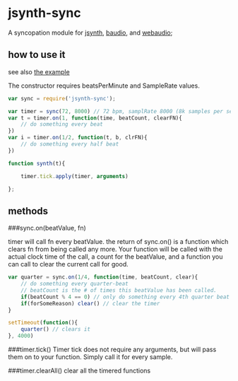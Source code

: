 # jsynth-sync

A syncopation module for [jsynth](https://github.com/NHQ/jsynth), [baudio](https://github.com/substack/baudio), and [webaudio](https://github.com/NHQ/webaudio);

## how to use it

see also [the example](https://github.com/NHQ/jsynth-sync/blob/master/example.js)

The constructor requires beatsPerMinute and SampleRate values.

```js
var sync = require('jsynth-sync');

var timer = sync(72, 8000) // 72 bpm, samplRate 8000 (8k samples per second)
var t = timer.on(1, function(time, beatCount, clearFN){
	// do something every beat
})
var i = timer.on(1/2, function(t, b, clrFN){
	// do something every half beat
})

function synth(t){

	timer.tick.apply(timer, arguments)

};

```

## methods

###sync.on(beatValue, fn)

timer will call fn every beatValue. 
the return of sync.on() is a function which clears fn from being called any more.
Your function will be called with the actual clock time of the call, a count for the beatValue, and a function you can call to clear the current call for good.

```js
var quarter = sync.on(1/4, function(time, beatCount, clear){
	// do something every quarter-beat
	// beatCount is the # of times this beatValue has been called.
	if(beatCount % 4 == 0) // only do something every 4th quarter beat
	if(forSomeReason) clear() // clear the timer 
}

setTimeout(function(){
	quarter() // clears it
}, 4000)
```

###timer.tick()
Timer tick does not require any arguments, but will pass them on to your function. Simply call it for every sample.

###timer.clearAll()
clear all the timered functions
